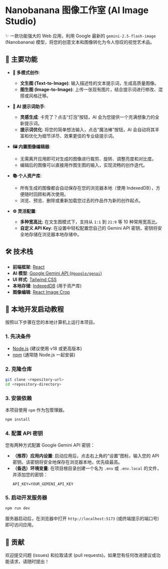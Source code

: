 
# Nanobanana 图像工作室 (AI Image Studio)

✨ 一款功能强大的 Web 应用，利用 Google 最新的 `gemini-2.5-flash-image` (Nanobanana) 模型，将您的创意文本和图像转化为令人惊叹的视觉艺术品。

<!-- 在此添加一张应用截图！ -->
<!-- ![Nanobanana AI Image Studio Screenshot](path/to/your/screenshot.png) -->

## 🌟 主要功能

- **🎨 多模式创作**:
    - **文生图 (Text-to-Image)**: 输入描述性的文本提示词，生成高质量图像。
    - **图生图 (Image-to-Image)**: 上传一张现有图片，结合提示词进行修改、混搭或风格迁移。

- **🚀 AI 提示词助手**:
    - **灵感生成**: 卡壳了？点击“灯泡”按钮，AI 会为您提供一个充满想象力的全新提示词。
    - **提示词优化**: 将您的简单想法输入，点击“魔法棒”按钮，AI 会自动将其丰富和优化为细节详尽、效果更佳的专业级提示词。

- **🖼️ 内置图像编辑器**:
    - 无需离开应用即可对生成的图像进行裁剪、旋转、调整亮度和对比度。
    - 编辑后的图像可以直接用作图生图的输入，实现流畅的创作迭代。

- **📚 个人资产库**:
    - 所有生成的图像都会自动保存在您的浏览器本地（使用 IndexedDB），方便随时回顾和再次使用。
    - 浏览、预览、删除或重新加载您过去的作品作为新的创作起点。

- **⚙️ 灵活配置**:
    - **多种宽高比**: 在文生图模式下，支持从 `1:1` 到 `21:9` 等 10 种常用宽高比。
    - **自定义 API Key**: 在设置中轻松配置您自己的 Gemini API 密钥，密钥将安全地存储在浏览器本地存储中。

## 🛠️ 技术栈

- **前端框架**: [React](https://react.dev/)
- **AI 模型**: [Google Gemini API (`@google/genai`)](https://ai.google.dev/)
- **UI 样式**: [Tailwind CSS](https://tailwindcss.com/)
- **本地存储**: [IndexedDB](https://developer.mozilla.org/en-US/docs/Web/API/IndexedDB_API) (用于资产库)
- **图像编辑**: [React Image Crop](https://www.npmjs.com/package/react-image-crop)

## 🚀 本地开发启动教程

按照以下步骤在您的本地计算机上运行本项目。

### 1. 先决条件

- [Node.js](https://nodejs.org/) (建议使用 v18 或更高版本)
- [npm](https://www.npmjs.com/) (通常随 Node.js 一起安装)

### 2. 克隆仓库

```bash
git clone <repository-url>
cd <repository-directory>
```

### 3. 安装依赖

本项目使用 `npm` 作为包管理器。

```bash
npm install
```

### 4. 配置 API 密钥

您有两种方式配置 Google Gemini API 密钥：

-   **（推荐）应用内设置**: 启动应用后，点击右上角的“设置”图标，输入您的 API 密钥。该密钥将安全地保存在浏览器本地，优先级最高。
-   **（备选）环境变量**: 在项目根目录创建一个名为 `.env` 或 `.env.local` 的文件，并添加您的密钥：
    ```
    API_KEY=YOUR_GEMINI_API_KEY
    ```

### 5. 启动开发服务器

```bash
npm run dev
```

服务器启动后，在浏览器中打开 `http://localhost:5173` (或终端提示的端口号) 即可访问应用。

## 🤝 贡献

欢迎提交问题 (issues) 和拉取请求 (pull requests)。如果您有任何改进建议或功能请求，请随时提出！
